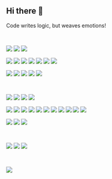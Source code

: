 ## Hi there 👋

Code writes logic, but weaves emotions!

<!--
**xiao1870040934/xiao1870040934** is a ✨ _special_ ✨ repository because its `README.md` (this file) appears on your GitHub profile.

Here are some ideas to get you started:

- 🔭 I’m currently working on ...
- 🌱 I’m currently learning ...
- 👯 I’m looking to collaborate on ...
- 🤔 I’m looking for help with ...
- 💬 Ask me about ...
- 📫 How to reach me: ...
- 😄 Pronouns: ...
- ⚡ Fun fact: ...
-->
<br>

<!-- **★★★★☆** -->

[![](https://img.shields.io/badge/-macOS-f8f4ed?style=flat-square&logo=apple&logoColor=000000)](https://chen-jinxiao.github.io/)
[![](https://img.shields.io/badge/-Television-34A853?style=flat-square&logo=android&logoColor=ffffff)](https://chen-jinxiao.github.io/)
[![](https://img.shields.io/badge/-Windows-0078D4?style=flat-square&logo=windows&logoColor=ffffff)]([https://github.com/xiao1870040934](https://chen-jinxiao.github.io/))

[![](https://img.shields.io/badge/-GNU-A42E2B?style=flat-square&logo=GNU&logoColor=ffffff)](https://www.gnu.org)
[![](https://img.shields.io/badge/-Linux-FCC624?style=flat-square&logo=Linux&logoColor=ffffff)](https://www.kernel.org)
[![](https://img.shields.io/badge/-Ubuntu-E95420?style=flat-square&logo=Ubuntu&logoColor=ffffff)](https://ubuntu.com)
[![](https://img.shields.io/badge/-CentOS-262577?style=flat-square&logo=CentOS&logoColor=ffffff)](https://www.centos.org)
[![](https://img.shields.io/badge/-Debian-A81D33?style=flat-square&logo=Debian&logoColor=ffffff)](https://www.debian.org)
[![](https://img.shields.io/badge/-deepin-007CFF?style=flat-square&logo=deepin&logoColor=ffffff)](https://www.deepin.org)
[![](https://img.shields.io/badge/-FreeBSD-AB2B28?style=flat-square&logo=FreeBSD&logoColor=ffffff)](https://www.freebsd.org)

[![](https://img.shields.io/badge/-C90-A8B9CC?style=flat-square&logo=c&logoColor=ffffff)](https://www.iso.org/standard/17782.html)
[![](https://img.shields.io/badge/-C++20-00599C?style=flat-square&logo=cplusplus&logoColor=ffffff)](https://www.iso.org/standard/79358.html)
[![](https://img.shields.io/badge/-Java-007396?style=flat-square&logo=Java&logoColor=ffffff)](https://www.oracle.com/java/technologies/downloads/)
[![](https://img.shields.io/badge/-JavaScript-F7DF1E?style=flat-square&logo=JavaScript&logoColor=ffffff)](https://developer.mozilla.org/zh-CN/)
[![](https://img.shields.io/badge/-Swift-F05138?style=flat-square&logo=Swift&logoColor=ffffff)](https://www.swift.org)

<br>

[![](https://img.shields.io/badge/-Safari-006CFF?style=flat-square&logo=safari&logoColor=ffffff)](https://www.apple.com/safari/)
[![](https://img.shields.io/badge/-Firefox-FF7139?style=flat-square&logo=firefox&logoColor=ffffff)](https://www.mozilla.org/en-US/firefox/new/)
[![](https://img.shields.io/badge/-Thunderbird-0A84FF?style=flat-square&logo=thunderbird&logoColor=ffffff)](https://www.thunderbird.net)
[![](https://img.shields.io/badge/-Chromium-4285F4?style=flat-square&logo=googlechrome&logoColor=ffffff)](https://www.chromium.org)

[![](https://img.shields.io/badge/-Terminal-000000?style=flat-square&logo=iTerm2&logoColor=ffffff)](https://support.apple.com/guide/terminal/welcome/mac/)
[![](https://img.shields.io/badge/-Shell-4EAA25?style=flat-square&logo=GNU%20Bash&logoColor=ffffff)](https://www.gnu.org/software/bash/)
[![](https://img.shields.io/badge/-Vim-019733?style=flat-square&logo=Vim&logoColor=ffffff)](https://www.vim.org)
[![](https://img.shields.io/badge/-Git-F05032?style=flat-square&logo=Git&logoColor=ffffff)](https://git-scm.com)
[![](https://img.shields.io/badge/-LLVM-262D3A?style=flat-square&logo=LLVM&logoColor=ffffff)](https://llvm.org)
[![](https://img.shields.io/badge/-OpenJDK-007396?style=flat-square&logo=OpenJDK&logoColor=ffffff)](https://openjdk.org)
[![](https://img.shields.io/badge/-Node.js-5FA04E?style=flat-square&logo=nodedotjs&logoColor=ffffff)](https://nodejs.org)
[![](https://img.shields.io/badge/-Bun-000000?style=flat-square&logo=bun&logoColor=F9F0E1)](https://bun.sh)
[![](https://img.shields.io/badge/-MySQL-4479A1?style=flat-square&logo=MySQL&logoColor=ffffff)](https://dev.mysql.com)
[![](https://img.shields.io/badge/-PostgreSQL-4169E1?style=flat-square&logo=PostgreSQL&logoColor=ffffff)](https://www.postgresql.org)
[![](https://img.shields.io/badge/-FFmpeg-007808?style=flat-square&logo=ffmpeg&logoColor=ffffff)](https://ffmpeg.org)

[![](https://img.shields.io/badge/Sublime-Text-FF9800?style=flat-square&logo=sublimetext)](https://www.sublimetext.com)
[![](https://img.shields.io/badge/Python-3.14+-3776AB?style=flat-square&logo=python)](https://www.python.org)
[![](https://img.shields.io/badge/-Markdown-000000?style=flat-square&logo=markdown&logoColor=ffffff)](https://daringfireball.net/projects/markdown/)

<br>

[![](https://img.shields.io/badge/-Bilibili-00A1D6?style=flat-square&logo=bilibili&logoColor=ffffff)](https://space.bilibili.com/539194428)
[![](https://img.shields.io/badge/-GitHub-181717?style=flat-square&logo=github&logoColor=ffffff)](https://github.com/xiao1870040934)
[![](https://img.shields.io/badge/-Discord-5865F2?style=flat-square&logo=discord&logoColor=ffffff)](https://discord.com)

<br>

![](https://github.com/xiao1870040934/xiao1870040934/blob/main/background.png)
